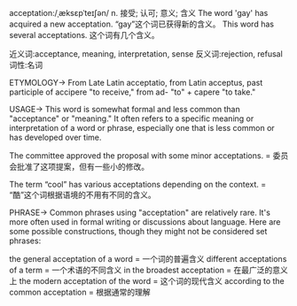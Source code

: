 acceptation:/ˌæksɛpˈteɪʃən/
n.
接受; 认可; 意义; 含义
The word 'gay' has acquired a new acceptation. “gay”这个词已获得新的含义。
This word has several acceptations. 这个词有几个含义。

近义词:acceptance, meaning, interpretation, sense
反义词:rejection, refusal
词性:名词

ETYMOLOGY->
From Late Latin acceptatio, from Latin acceptus, past participle of accipere "to receive," from ad- "to" + capere "to take."

USAGE->
This word is somewhat formal and less common than "acceptance" or "meaning."  It often refers to a specific meaning or interpretation of a word or phrase, especially one that is less common or has developed over time.

The committee approved the proposal with some minor acceptations. = 委员会批准了这项提案，但有一些小的修改。

The term “cool” has various acceptations depending on the context. = “酷”这个词根据语境的不用有不同的含义。



PHRASE->
Common phrases using "acceptation" are relatively rare.  It's more often used in formal writing or discussions about language.  Here are some possible constructions, though they might not be considered set phrases:

the general acceptation of a word = 一个词的普遍含义
different acceptations of a term = 一个术语的不同含义
in the broadest acceptation = 在最广泛的意义上
the modern acceptation of the word = 这个词的现代含义
according to the common acceptation = 根据通常的理解

